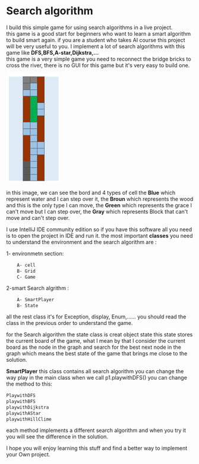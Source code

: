 # Search algorithm

I build this simple game for using search algorithms in a live project.         
this game is a good start for beginners who want to learn a smart algorithm to build smart again.
if you are a student who takes  AI course this project will be very useful to you.
I implement a lot of search algorithms with this game like **DFS,BFS,A-star,Dijkstra,...**     
this game is a very simple game you need to reconnect the bridge bricks to cross the river, there is no GUI for this game 
but it's very easy to build one.

<img src='images/game.png'>

in this image, we can see the bord and 4 types of cell the **Blue** which represent water and I can step over it, 
the **Broun** which represents the wood and this is the only type I can move, the **Green** which represents the grace I can't move but I can step over, the **Gray** which represents Block that can't move and can't step over. 

I use IntelliJ IDE community edition so if you have this software all you need is to open the project in IDE and run it.
the most important **classes** you need to understand the environment and the search algorithm are :


1- environmetn section:   

        A- cell       
        B- Grid             
        C- Game                
    
2-smart Search algrithm :             

        A- SmartPlayer              
        B- State              

all the rest class it's for Exception, display, Enum,......
you should read the class in the previous order to understand the game.

for the Search algorithm the state class is creat object state this state stores the current board of the game, what I mean by that I consider the current board as the node in the graph and search for the best next node in the graph which means the best state of the game that brings me close to the solution.

**SmartPlayer** this class contains all search algorithm you can change the way play in the main class when we call p1.playwithDFS() you can change the method to this:

    PlaywithDFS
    playwithBFS
    playwithDijkstra
    playwithAStar
    playwithHillClime

each method implements a different search algorithm and when you try it you will see the difference in the solution.

I hope you will enjoy learning this stuff and find a better way to implement your Own project.

    


```python

```
